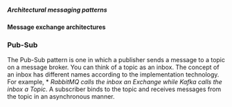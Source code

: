 ##### Architectural messaging patterns
 
#### Message exchange architectures
### Pub-Sub
The Pub-Sub pattern is one in which a publisher sends a message to a topic on a message broker. You can think of a topic as an inbox. The concept of an inbox has different names according to the implementation technology. For example, * *RabbitMQ calls the inbox an Exchange while Kafka calls the inbox a Topic*. A subscriber binds to the topic and receives messages from the topic in an asynchronous manner.

